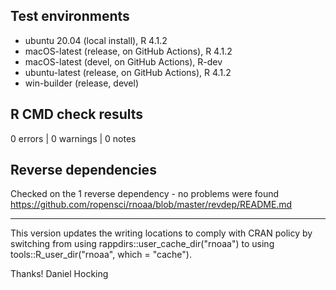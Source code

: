 ## Test environments

* ubuntu 20.04 (local install), R 4.1.2
* macOS-latest (release, on GitHub Actions), R 4.1.2
* macOS-latest (devel, on GitHub Actions), R-dev
* ubuntu-latest (release, on GitHub Actions), R 4.1.2
* win-builder (release, devel)

## R CMD check results

0 errors | 0 warnings | 0 notes

## Reverse dependencies

Checked on the 1 reverse dependency - no problems were found
<https://github.com/ropensci/rnoaa/blob/master/revdep/README.md>

-----

This version updates the writing locations to comply with CRAN policy by switching from using rappdirs::user_cache_dir("rnoaa") to using tools::R_user_dir("rnoaa", which = "cache").

Thanks!
Daniel Hocking
